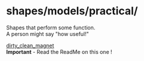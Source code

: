 # shapes/models/practical/

Shapes that perform some function.  
A person might say "how useful!"

[dirty_clean_magnet](./dirty_clean_magnet/README.md)  
**Important** - Read the ReadMe on this one !
